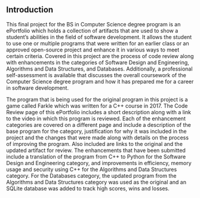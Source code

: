 ## Introduction

This final project for the BS in Computer Science degree program is an ePortfolio which holds a collection of artifacts that are used to show a student’s abilities in the field of software development.  It allows the student to use one or multiple programs that were written for an earlier class or an approved open-source project and enhance it in various ways to meet certain criteria.  Covered in this project are the process of code review along with enhancements in the categories of Software Design and Engineering, Algorithms and Data Structures, and Databases. Additionally, a professional self-assessment is available that discusses the overall coursework of the Computer Science degree program and how it has prepared me for a career in software development.

The program that is being used for the original program in this project is a game called Farkle which was written for a C++ course in 2017.   The Code Review page of this ePortfolio includes a short description along with a link to the video in which this program is reviewed.  Each of the enhancement categories are covered on a different page and include a description of the base program for the category, justification for why it was included in the project and the changes that were made along with details on the process of improving the program.  Also included are links to the original and the updated artifact for review.  The enhancements that have been submitted include a translation of the program from C++ to Python for the Software Design and Engineering category, and improvements in efficiency, memory usage and security using C++ for the Algorithms and Data Structures category.  For the Databases category, the updated program from the Algorithms and Data Structures category was used as the original and an SQLite database was added to track high scores, wins and losses.

